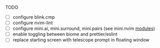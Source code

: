 TODO

- [ ] configure blink.cmp
- [ ] configure nvim-lint
- [ ] configure mini.ai, mini.surround, mini.pairs (see mini.nvim [modules](https://github.com/echasnovski/mini.nvim?tab=readme-ov-file#modules))
- [ ] enable toggling between biome and prettier/eslint
- [ ] replace starting screen with telescope prompt in floating window
